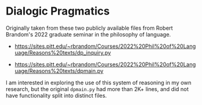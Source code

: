 # Dialogic Pragmatics

Originally taken from these two publicly available files from Robert Brandom's 2022 graduate seminar in the philosophy of language.

- <https://sites.pitt.edu/~rbrandom/Courses/2022%20Phil%20of%20Language/Reasons%20texts/dp_inquiry.py>

- <https://sites.pitt.edu/~rbrandom/Courses/2022%20Phil%20of%20Language/Reasons%20texts/dpmain.py>

I am interested in exploring the use of this system of reasoning in my own research, but the original `dpmain.py` had more than 2K+ lines, and did not have functionality split into distinct files.
